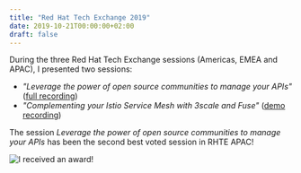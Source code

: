 ```yaml
---
title: "Red Hat Tech Exchange 2019"
date: 2019-10-21T00:00:00+02:00
draft: false
---
```


During the three Red Hat Tech Exchange sessions (Americas, EMEA and APAC), I presented two sessions:

- _"Leverage the power of open source communities to manage your APIs"_ ([full recording](https://youtu.be/I2QutGqIzpA))
- _"Complementing your Istio Service Mesh with 3scale and Fuse"_ ([demo recording](https://www.youtube.com/watch?v=Wvrnzc7b9qw))

The session _Leverage the power of open source communities to manage your APIs_ has been the second best voted session in RHTE APAC!

![I received an award!](/speaking/2019-10-21-RHTE-Award.png)
